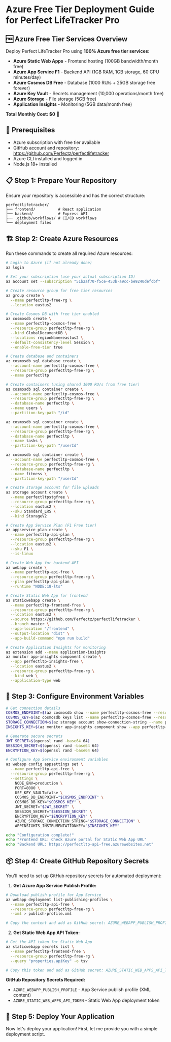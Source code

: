 # Azure Free Tier Deployment Guide for Perfect LifeTracker Pro

## 🆓 **Azure Free Tier Services Overview**

Deploy Perfect LifeTracker Pro using **100% Azure free tier services**:

- **Azure Static Web Apps** - Frontend hosting (100GB bandwidth/month free)
- **Azure App Service F1** - Backend API (1GB RAM, 1GB storage, 60 CPU minutes/day)
- **Azure Cosmos DB Free** - Database (1000 RU/s + 25GB storage free forever)
- **Azure Key Vault** - Secrets management (10,000 operations/month free)
- **Azure Storage** - File storage (5GB free)
- **Application Insights** - Monitoring (5GB data/month free)

**Total Monthly Cost: $0** 🎉

## 🚀 **Prerequisites**

- Azure subscription with free tier available
- GitHub account and repository: https://github.com/Perfectz/perfectlifetracker
- Azure CLI installed and logged in
- Node.js 18+ installed

## 📋 **Step 1: Prepare Your Repository**

Ensure your repository is accessible and has the correct structure:
```
perfectlifetracker/
├── frontend/          # React application
├── backend/           # Express API
├── .github/workflows/ # CI/CD workflows
└── deployment files
```

## 🏗️ **Step 2: Create Azure Resources**

Run these commands to create all required Azure resources:

```bash
# Login to Azure (if not already done)
az login

# Set your subscription (use your actual subscription ID)
az account set --subscription "51b2af70-f5ce-453b-a9cc-be9240defcbf"

# Create resource group for free tier resources
az group create \
  --name perfectltp-free-rg \
  --location eastus2

# Create Cosmos DB with free tier enabled
az cosmosdb create \
  --name perfectltp-cosmos-free \
  --resource-group perfectltp-free-rg \
  --kind GlobalDocumentDB \
  --locations regionName=eastus2 \
  --default-consistency-level Session \
  --enable-free-tier true

# Create database and containers
az cosmosdb sql database create \
  --account-name perfectltp-cosmos-free \
  --resource-group perfectltp-free-rg \
  --name perfectltp

# Create containers (using shared 1000 RU/s from free tier)
az cosmosdb sql container create \
  --account-name perfectltp-cosmos-free \
  --resource-group perfectltp-free-rg \
  --database-name perfectltp \
  --name users \
  --partition-key-path "/id"

az cosmosdb sql container create \
  --account-name perfectltp-cosmos-free \
  --resource-group perfectltp-free-rg \
  --database-name perfectltp \
  --name tasks \
  --partition-key-path "/userId"

az cosmosdb sql container create \
  --account-name perfectltp-cosmos-free \
  --resource-group perfectltp-free-rg \
  --database-name perfectltp \
  --name fitness \
  --partition-key-path "/userId"

# Create storage account for file uploads
az storage account create \
  --name perfectltpstgfree \
  --resource-group perfectltp-free-rg \
  --location eastus2 \
  --sku Standard_LRS \
  --kind StorageV2

# Create App Service Plan (F1 Free tier)
az appservice plan create \
  --name perfectltp-api-plan \
  --resource-group perfectltp-free-rg \
  --location eastus2 \
  --sku F1 \
  --is-linux

# Create Web App for backend API
az webapp create \
  --name perfectltp-api-free \
  --resource-group perfectltp-free-rg \
  --plan perfectltp-api-plan \
  --runtime "NODE:18-lts"

# Create Static Web App for frontend
az staticwebapp create \
  --name perfectltp-frontend-free \
  --resource-group perfectltp-free-rg \
  --location eastus2 \
  --source https://github.com/Perfectz/perfectlifetracker \
  --branch master \
  --app-location "/frontend" \
  --output-location "dist" \
  --app-build-command "npm run build"

# Create Application Insights for monitoring
az extension add --name application-insights
az monitor app-insights component create \
  --app perfectltp-insights-free \
  --location eastus2 \
  --resource-group perfectltp-free-rg \
  --kind web \
  --application-type web
```

## 🔐 **Step 3: Configure Environment Variables**

```bash
# Get connection details
COSMOS_ENDPOINT=$(az cosmosdb show --name perfectltp-cosmos-free --resource-group perfectltp-free-rg --query "documentEndpoint" -o tsv)
COSMOS_KEY=$(az cosmosdb keys list --name perfectltp-cosmos-free --resource-group perfectltp-free-rg --query "primaryMasterKey" -o tsv)
STORAGE_CONNECTION=$(az storage account show-connection-string --name perfectltpstgfree --resource-group perfectltp-free-rg --query "connectionString" -o tsv)
INSIGHTS_KEY=$(az monitor app-insights component show --app perfectltp-insights-free --resource-group perfectltp-free-rg --query "instrumentationKey" -o tsv)

# Generate secure secrets
JWT_SECRET=$(openssl rand -base64 64)
SESSION_SECRET=$(openssl rand -base64 64)
ENCRYPTION_KEY=$(openssl rand -base64 64)

# Configure App Service environment variables
az webapp config appsettings set \
  --name perfectltp-api-free \
  --resource-group perfectltp-free-rg \
  --settings \
    NODE_ENV=production \
    PORT=8080 \
    USE_KEY_VAULT=false \
    COSMOS_DB_ENDPOINT="$COSMOS_ENDPOINT" \
    COSMOS_DB_KEY="$COSMOS_KEY" \
    JWT_SECRET="$JWT_SECRET" \
    SESSION_SECRET="$SESSION_SECRET" \
    ENCRYPTION_KEY="$ENCRYPTION_KEY" \
    AZURE_STORAGE_CONNECTION_STRING="$STORAGE_CONNECTION" \
    APPINSIGHTS_INSTRUMENTATIONKEY="$INSIGHTS_KEY"

echo "Configuration complete!"
echo "Frontend URL: Check Azure portal for Static Web App URL"
echo "Backend URL: https://perfectltp-api-free.azurewebsites.net"
```

## 📦 **Step 4: Create GitHub Repository Secrets**

You'll need to set up GitHub repository secrets for automated deployment:

1. **Get Azure App Service Publish Profile:**
```bash
# Download publish profile for App Service
az webapp deployment list-publishing-profiles \
  --name perfectltp-api-free \
  --resource-group perfectltp-free-rg \
  --xml > publish-profile.xml

# Copy the content and add as GitHub secret: AZURE_WEBAPP_PUBLISH_PROFILE
```

2. **Get Static Web App API Token:**
```bash
# Get the API token for Static Web App
az staticwebapp secrets list \
  --name perfectltp-frontend-free \
  --resource-group perfectltp-free-rg \
  --query "properties.apiKey" -o tsv

# Copy this token and add as GitHub secret: AZURE_STATIC_WEB_APPS_API_TOKEN
```

**GitHub Repository Secrets Required:**
- `AZURE_WEBAPP_PUBLISH_PROFILE` - App Service publish profile (XML content)
- `AZURE_STATIC_WEB_APPS_API_TOKEN` - Static Web App deployment token

## 🚀 **Step 5: Deploy Your Application**

Now let's deploy your application! First, let me provide you with a simple deployment script. 
